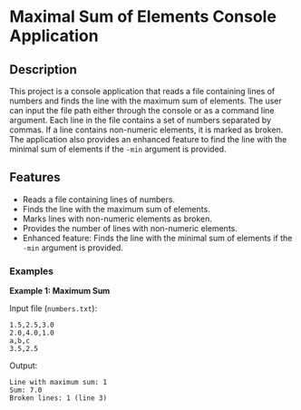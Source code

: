 # Maximal Sum of Elements Console Application

## Description

This project is a console application that reads a file containing lines of numbers and finds the line with the maximum sum of elements. The user can input the file path either through the console or as a command line argument. Each line in the file contains a set of numbers separated by commas. If a line contains non-numeric elements, it is marked as broken. The application also provides an enhanced feature to find the line with the minimal sum of elements if the `-min` argument is provided.

## Features

- Reads a file containing lines of numbers.
- Finds the line with the maximum sum of elements.
- Marks lines with non-numeric elements as broken.
- Provides the number of lines with non-numeric elements.
- Enhanced feature: Finds the line with the minimal sum of elements if the `-min` argument is provided.

### Examples

**Example 1: Maximum Sum**

Input file (`numbers.txt`):
```
1.5,2.5,3.0
2.0,4.0,1.0
a,b,c
3.5,2.5
```

Output:
```
Line with maximum sum: 1
Sum: 7.0
Broken lines: 1 (line 3)
```